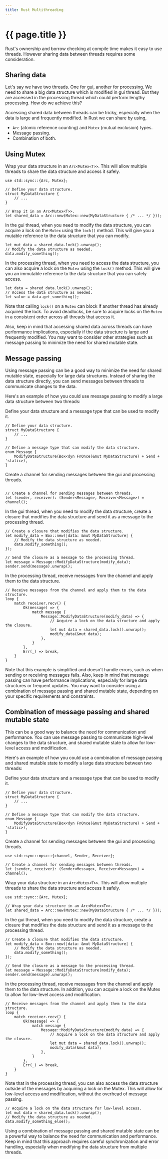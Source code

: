 ```yaml
---
title: Rust Multithreading
---
```


# {{ page.title }}


Rust's ownership and borrow checking at compile time makes it easy to use
threads. However sharing data between threads requires some consideration.

## Sharing data
Let's say we have two threads. One for gui, another for processing. 
We need to share a big data structure which is modified in gui thread.
But they are accessed in the processing thread which could perform
lengthy processing. How do we achieve this?

Accessing shared data between threads can be tricky,
especially when the data is large and frequently modified. In Rust we can
share by using, 
- `Arc` (atomic reference counting) and `Mutex` (mutual exclusion) types.
- Message passing.
- Combination of both.

## Using Mutex
Wrap your data structure in an `Arc<Mutex<T>>`. This will allow multiple threads to share the data structure and access it safely.
```
use std::sync::{Arc, Mutex};

// Define your data structure.
struct MyDataStructure {
    // ...
}

// Wrap it in an Arc<Mutex<T>>.
let shared_data = Arc::new(Mutex::new(MyDataStructure { /* ... */ }));
```

In the gui thread, when you need to modify the data structure, you can acquire a lock on the `Mutex` using the `lock()` method. This will give you a mutable reference to the data structure that you can modify.
```
let mut data = shared_data.lock().unwrap();
// Modify the data structure as needed.
data.modify_something();
```
In the processing thread, when you need to access the data structure, you can also acquire a lock on the `Mutex` using the `lock()` method. This will give you an immutable reference to the data structure that you can safely access.
```
let data = shared_data.lock().unwrap();
// Access the data structure as needed.
let value = data.get_something();
```

Note that calling `lock()` on a `Mutex` can block if another thread has already acquired the lock. To avoid deadlocks, be sure to acquire locks on the `Mutex` in a consistent order across all threads that access it.

Also, keep in mind that accessing shared data across threads can have performance implications, especially if the data structure is large and frequently modified. You may want to consider other strategies such as message passing to minimize the need for shared mutable state.

## Message passing
Using message passing can be a good way to minimize the need for shared mutable state, especially for large data structures. Instead of sharing the data structure directly, you can send messages between threads to communicate changes to the data.

Here's an example of how you could use message passing to modify a large data structure between two threads:

Define your data structure and a message type that can be used to modify it.
```
// Define your data structure.
struct MyDataStructure {
    // ...
}

// Define a message type that can modify the data structure.
enum Message {
    ModifyDataStructure(Box<dyn FnOnce(&mut MyDataStructure) + Send + 'static>),
}
```
Create a channel for sending messages between the gui and processing threads.

```use std::sync::mpsc::{channel, Sender, Receiver};

// Create a channel for sending messages between threads.
let (sender, receiver): (Sender<Message>, Receiver<Message>) = channel();
```
In the gui thread, when you need to modify the data structure, create a closure that modifies the data structure and send it as a message to the processing thread.
```
// Create a closure that modifies the data structure.
let modify_data = Box::new(|data: &mut MyDataStructure| {
    // Modify the data structure as needed.
    data.modify_something();
});

// Send the closure as a message to the processing thread.
let message = Message::ModifyDataStructure(modify_data);
sender.send(message).unwrap();
```
In the processing thread, receive messages from the channel and apply them to the data structure.
```
// Receive messages from the channel and apply them to the data structure.
loop {
    match receiver.recv() {
        Ok(message) => {
            match message {
                Message::ModifyDataStructure(modify_data) => {
                    // Acquire a lock on the data structure and apply the closure.
                    let mut data = shared_data.lock().unwrap();
                    modify_data(&mut data);
                },
            }
        },
        Err(_) => break,
    }
}
```

Note that this example is simplified and doesn't handle errors, such as when sending or receiving messages fails. Also, keep in mind that message passing can have performance implications, especially for large data structures or frequent updates. You may want to consider using a combination of message passing and shared mutable state, depending on your specific requirements and constraints.


## Combination of message passing and shared mutable state
This can be a good way to balance the need for communication and performance. You can use message passing to communicate high-level changes to the data structure, and shared mutable state to allow for low-level access and modification.

Here's an example of how you could use a combination of message passing and shared mutable state to modify a large data structure between two threads:

Define your data structure and a message type that can be used to modify it.
```
// Define your data structure.
struct MyDataStructure {
    // ...
}

// Define a message type that can modify the data structure.
enum Message {
    ModifyDataStructure(Box<dyn FnOnce(&mut MyDataStructure) + Send + 'static>),
}

```

Create a channel for sending messages between the gui and processing threads.

```
use std::sync::mpsc::{channel, Sender, Receiver};

// Create a channel for sending messages between threads.
let (sender, receiver): (Sender<Message>, Receiver<Message>) = channel();
```

Wrap your data structure in an `Arc<Mutex<T>>`. This will allow multiple threads to share the data structure and access it safely.
```
use std::sync::{Arc, Mutex};

// Wrap your data structure in an Arc<Mutex<T>>.
let shared_data = Arc::new(Mutex::new(MyDataStructure { /* ... */ }));
```
In the gui thread, when you need to modify the data structure, create a closure that modifies the data structure and send it as a message to the processing thread.
```
// Create a closure that modifies the data structure.
let modify_data = Box::new(|data: &mut MyDataStructure| {
    // Modify the data structure as needed.
    data.modify_something();
});

// Send the closure as a message to the processing thread.
let message = Message::ModifyDataStructure(modify_data);
sender.send(message).unwrap();
```

In the processing thread, receive messages from the channel and apply them to the data structure. In addition, you can acquire a lock on the Mutex to allow for low-level access and modification.
```
// Receive messages from the channel and apply them to the data structure.
loop {
    match receiver.recv() {
        Ok(message) => {
            match message {
                Message::ModifyDataStructure(modify_data) => {
                    // Acquire a lock on the data structure and apply the closure.
                    let mut data = shared_data.lock().unwrap();
                    modify_data(&mut data);
                },
            }
        },
        Err(_) => break,
    }
}
```
Note that in the processing thread, you can also access the data structure outside of the messages by acquiring a lock on the Mutex. This will allow for low-level access and modification, without the overhead of message passing.

```
// Acquire a lock on the data structure for low-level access.
let mut data = shared_data.lock().unwrap();
// Modify the data structure as needed.
data.modify_something_else();
```
Using a combination of message passing and shared mutable state can be a powerful way to balance the need for communication and performance. Keep in mind that this approach requires careful synchronization and error handling, especially when modifying the data structure from multiple threads.